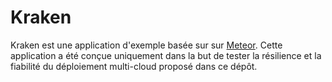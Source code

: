 # Kraken

Kraken est une application d'exemple basée sur sur [Meteor](https://www.meteor.com/). Cette application a été conçue uniquement dans la but de tester la résilience et la fiabilité du déploiement multi-cloud proposé dans ce dépôt.
